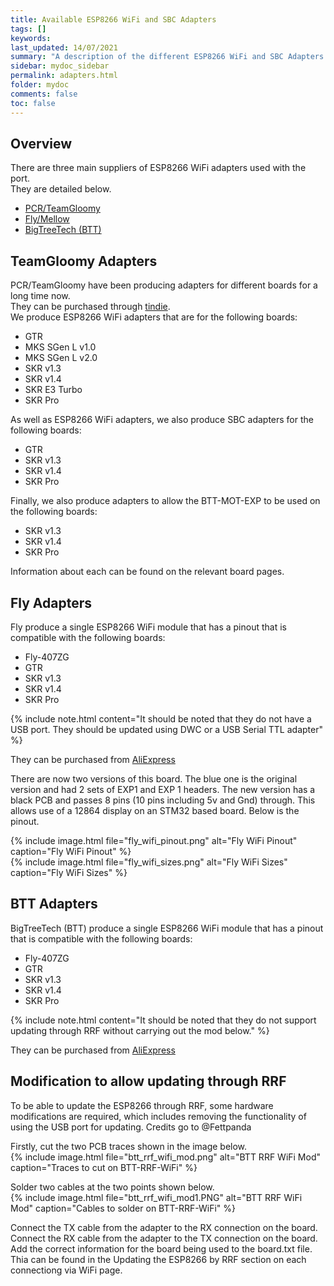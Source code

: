 ```yaml
---
title: Available ESP8266 WiFi and SBC Adapters
tags: []
keywords: 
last_updated: 14/07/2021
summary: "A description of the different ESP8266 WiFi and SBC Adapters available"
sidebar: mydoc_sidebar
permalink: adapters.html
folder: mydoc
comments: false
toc: false
---
```


## Overview

There are three main suppliers of ESP8266 WiFi adapters used with the port.  
They are detailed below.  

<ul id="profileTabs" class="nav nav-tabs">
    <li class="active"><a class="noCrossRef" href="#PCR" data-toggle="tab">PCR/TeamGloomy</a></li>
    <li><a class="noCrossRef" href="#Fly" data-toggle="tab">Fly/Mellow</a></li>
    <li><a class="noCrossRef" href="#BTT" data-toggle="tab">BigTreeTech (BTT)</a></li>
</ul>
  <div class="tab-content">
<div role="tabpanel" class="tab-pane active" id="PCR" markdown="1">

## TeamGloomy Adapters

PCR/TeamGloomy have been producing adapters for different boards for a long time now.  
They can be purchased through [tindie](https://www.tindie.com/stores/pcr/).  
We produce ESP8266 WiFi adapters that are for the following boards:

- GTR
- MKS SGen L v1.0
- MKS SGen L v2.0
- SKR v1.3
- SKR v1.4
- SKR E3 Turbo
- SKR Pro

As well as ESP8266 WiFi adapters, we also produce SBC adapters for the following boards:

- GTR
- SKR v1.3
- SKR v1.4
- SKR Pro

Finally, we also produce adapters to allow the BTT-MOT-EXP to be used on the following boards:

- SKR v1.3
- SKR v1.4
- SKR Pro

Information about each can be found on the relevant board pages.

</div>

<div role="tabpanel" class="tab-pane" id="Fly" markdown="1">

## Fly Adapters

Fly produce a single ESP8266 WiFi module that has a pinout that is compatible with the following boards:

- Fly-407ZG
- GTR
- SKR v1.3
- SKR v1.4
- SKR Pro

{% include note.html content="It should be noted that they do not have a USB port. They should be updated using DWC or a USB Serial TTL adapter" %}

They can be purchased from [AliExpress](https://www.aliexpress.com/item/1005001370540066.html)

There are now two versions of this board. The blue one is the original version and had 2 sets of EXP1 and EXP 1 headers. The new version has a black PCB and passes 8 pins (10 pins including 5v and Gnd) through. This allows use of a 12864 display on an STM32 based board. Below is the pinout.  

{% include image.html file="fly_wifi_pinout.png" alt="Fly WiFi Pinout" caption="Fly WiFi Pinout" %}  
{% include image.html file="fly_wifi_sizes.png" alt="Fly WiFi Sizes" caption="Fly WiFi Sizes" %}

</div>

<div role="tabpanel" class="tab-pane" id="BTT" markdown="1">

## BTT Adapters

BigTreeTech (BTT) produce a single ESP8266 WiFi module that has a pinout that is compatible with the following boards:

- Fly-407ZG
- GTR
- SKR v1.3
- SKR v1.4
- SKR Pro

{% include note.html content="It should be noted that they do not support updating through RRF without carrying out the mod below." %}

They can be purchased from [AliExpress](https://www.aliexpress.com/item/4001315145042.html)

## Modification to allow updating through RRF

To be able to update the ESP8266 through RRF, some hardware modifications are required, which includes removing the functionality of using the USB port for updating. Credits go to @Fettpanda

Firstly, cut the two PCB traces shown in the image below.  
{% include image.html file="btt_rrf_wifi_mod.png" alt="BTT RRF WiFi Mod" caption="Traces to cut on BTT-RRF-WiFi" %}

Solder two cables at the two points shown below.  
{% include image.html file="btt_rrf_wifi_mod1.PNG" alt="BTT RRF WiFi Mod" caption="Cables to solder on BTT-RRF-WiFi" %}

Connect the TX cable from the adapter to the RX connection on the board. Connect the RX cable from the adapter to the TX connection on the board.  
Add the correct information for the board being used to the board.txt file. Thia can be found in the Updating the ESP8266 by RRF section on each connectiong via WiFi page.  
</div>

</div>